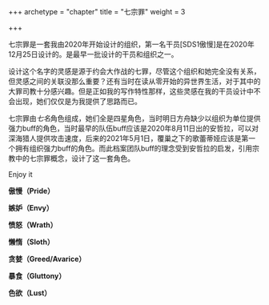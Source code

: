 +++
archetype = "chapter"
title = "七宗罪"
weight = 3

+++

七宗罪是一套我由2020年开始设计的组织，第一名干员[SDS1傲慢]是在2020年12月25日设计的。是最早一批设计的干员和组织之一。

设计这个名字的灵感是源于约会大作战的七罪，尽管这个组织和她完全没有关系，但灵感之间的关联没那么重要？还有当时在读从零开始的异世界生活，对于其中的大罪司教十分感兴趣。但是正如我的写作特性那样，这些灵感在我的干员设计中不会出现，她们仅仅是为我提供了思路而已。

七宗罪由*七名*角色组成，她们全是四星角色，当时明日方舟缺少以组织为单位提供强力buff的角色，当时最早的队伍buff应该是2020年8月11日出的安哲拉，可以对深海猎人提供攻击速度，后来的2021年5月1日，覆巢之下的歌蕾蒂娅应该是第一个拥有组织强力buff的角色。而此档案团队buff的理念受到安哲拉的启发，引用宗教中的七宗罪概念，设计了这一套角色。

Enjoy it

**傲慢（Pride）**

**嫉妒（Envy）**

**愤怒（Wrath）**

**懒惰（Sloth）**

**贪婪（Greed/Avarice）**

**暴食（Gluttony）**

**色欲（Lust）**